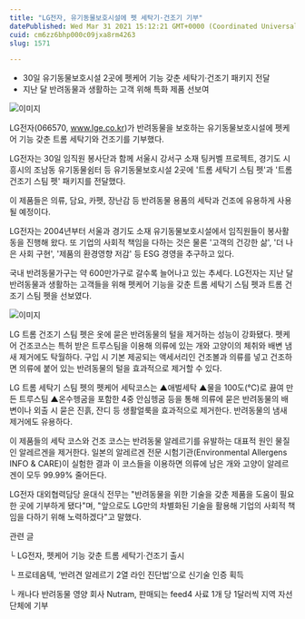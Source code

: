 ```yaml
---
title: "LG전자, 유기동물보호시설에 펫 세탁기·건조기 기부"
datePublished: Wed Mar 31 2021 15:12:21 GMT+0000 (Coordinated Universal Time)
cuid: cm6zz6bhp000c09jxa8rm4263
slug: 1571

---
```



- 30일 유기동물보호시설 2곳에 펫케어 기능 갖춘 세탁기·건조기 패키지 전달
- 지난 달 반려동물과 생활하는 고객 위해 특화 제품 선보여

![이미지](https://cdn.hashnode.com/res/hashnode/image/upload/v1739247697445/2488e74b-bcd3-438e-ab4e-3b08cebadfab.jpeg)

LG전자(066570, www.lge.co.kr)가 반려동물을 보호하는 유기동물보호시설에 펫케어 기능 갖춘 트롬 세탁기와 건조기를 기부했다.

LG전자는 30일 임직원 봉사단과 함께 서울시 강서구 소재 팅커벨 프로젝트, 경기도 시흥시의 조남동 유기동물쉼터 등 유기동물보호시설 2곳에 '트롬 세탁기 스팀 펫'과 '트롬 건조기 스팀 펫' 패키지를 전달했다.

이 제품들은 의류, 담요, 카펫, 장난감 등 반려동물 용품의 세탁과 건조에 유용하게 사용될 예정이다.

LG전자는 2004년부터 서울과 경기도 소재 유기동물보호시설에서 임직원들이 봉사활동을 진행해 왔다. 또 기업의 사회적 책임을 다하는 것은 물론 '고객의 건강한 삶', '더 나은 사회 구현', '제품의 환경영향 저감' 등 ESG 경영을 추구하고 있다.

국내 반려동물가구는 약 600만가구로 갈수록 늘어나고 있는 추세다. LG전자는 지난 달 반려동물과 생활하는 고객들을 위해 펫케어 기능을 갖춘 트롬 세탁기 스팀 펫과 트롬 건조기 스팀 펫을 선보였다.

![이미지](https://cdn.hashnode.com/res/hashnode/image/upload/v1739247700185/b9ba078e-8842-4c1d-87a0-ee883c6ed01a.png)

LG 트롬 건조기 스팀 펫은 옷에 묻은 반려동물의 털을 제거하는 성능이 강화됐다. 펫케어 건조코스는 특허 받은 트루스팀을 이용해 의류에 있는 개와 고양이의 체취와 배변 냄새 제거에도 탁월하다. 구입 시 기본 제공되는 액세서리인 건조볼과 의류를 넣고 건조하면 의류에 붙어 있는 반려동물의 털을 효과적으로 제거할 수 있다.

LG 트롬 세탁기 스팀 펫의 펫케어 세탁코스는 ▲애벌세탁 ▲물을 100도(℃)로 끓여 만든 트루스팀 ▲온수헹굼을 포함한 4중 안심헹굼 등을 통해 의류에 묻은 반려동물의 배변이나 외출 시 묻은 진흙, 잔디 등 생활얼룩을 효과적으로 제거한다. 반려동물의 냄새 제거에도 유용하다.

이 제품들의 세탁 코스와 건조 코스는 반려동물 알레르기를 유발하는 대표적 원인 물질인 알레르겐을 제거한다. 일본의 알레르겐 전문 시험기관(Environmental Allergens INFO & CARE)이 실험한 결과 이 코스들을 이용하면 의류에 남은 개와 고양이 알레르겐이 모두 99.99% 줄어든다.

LG전자 대외협력담당 윤대식 전무는 "반려동물을 위한 기술을 갖춘 제품을 도움이 필요한 곳에 기부하게 됐다"며, "앞으로도 LG만의 차별화된 기술을 활용해 기업의 사회적 책임을 다하기 위해 노력하겠다"고 말했다.

관련 글

└ LG전자, 펫케어 기능 갖춘 트롬 세탁기·건조기 출시

└ 프로테옴텍, ‘반려견 알레르기 2열 라인 진단법’으로 신기술 인증 획득

└ 캐나다 반려동물 영양 회사 Nutram, 판매되는 feed4 사료 1개 당 1달러씩 지역 자선단체에 기부